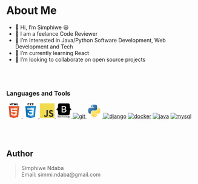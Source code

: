 # About Me
- 👋 Hi, I’m Simphiwe :smiley:
- :dart: I am a feelance Code Reviewer
- 👀 I’m interested in Java/Python Software Development, Web Development and Tech
- 🌱 I’m currently learning React
- 💞️ I’m looking to collaborate on open source projects

<br><br>
<h3>Languages and Tools</h3>

<a href="https://www.w3.org/html/" target="_blank" rel="noreferrer"> <img
    src="https://raw.githubusercontent.com/devicons/devicon/master/icons/html5/html5-original-wordmark.svg" alt="html5"
    width="40" height="40" /> </a>
<a href="https://www.w3schools.com/css/" target="_blank" rel="noreferrer"> <img
    src="https://raw.githubusercontent.com/devicons/devicon/master/icons/css3/css3-original-wordmark.svg" alt="css3"
    width="40" height="40" /> </a>
<a href="https://developer.mozilla.org/en-US/docs/Web/JavaScript" target="_blank" rel="noreferrer"> <img
    src="https://raw.githubusercontent.com/devicons/devicon/master/icons/javascript/javascript-original.svg"
    alt="javascript" width="40" height="40" /> </a>
<a href="https://getbootstrap.com" target="_blank" rel="noreferrer"> <img
    src="https://raw.githubusercontent.com/devicons/devicon/master/icons/bootstrap/bootstrap-plain-wordmark.svg"
    alt="bootstrap" width="40" height="40" /> </a>
<a href="https://github.com/" target="_blank" rel="noreferrer"> <img
    src="https://cdn.jsdelivr.net/gh/devicons/devicon/icons/github/github-original.svg" alt="git" width="40"
    height="40" /> </a>
<a href="https://www.python.org" target="_blank" rel="noreferrer"> <img
    src="https://raw.githubusercontent.com/devicons/devicon/master/icons/python/python-original.svg" alt="python"
    width="40" height="40" /> </a>
<a href="https://www.docker.com" target="_blank" rel="noreferrer"><img
    src="https://cdn.jsdelivr.net/gh/devicons/devicon/icons/django/django-plain.svg" alt="django" width="40"
    height="40" /></a>
<a href="" target="_blank" rel="noreferrer">
  <img src="https://cdn.jsdelivr.net/gh/devicons/devicon/icons/docker/docker-original.svg" alt="docker" width="40"
    height="40" /></a>
<a href="https://www.java.com/en/" target="_blank" rel="noreferrer">
  <img src="https://cdn.jsdelivr.net/gh/devicons/devicon/icons/java/java-original.svg" alt="java" width="40"
    height="40" /></a>
<a href="https://www.mysql.com" target="_blank" rel="noreferrer">
  <img src="https://cdn.jsdelivr.net/gh/devicons/devicon/icons/mysql/mysql-original-wordmark.svg" alt="mysql" width="40"
    height="40" /></a>

<br><br>

<h2>Author</h2>
<blockquote>
  Simphiwe Ndaba<br>
  Email: simmi.ndaba@gmail.com
</blockquote>
